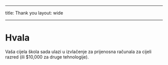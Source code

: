 * * *

title: Thank you layout: wide

* * *

# Hvala

Vaša cijela škola sada ulazi u izvlačenje za prijenosna računala za cijeli razred (ili $10,000 za druge tehnologije).